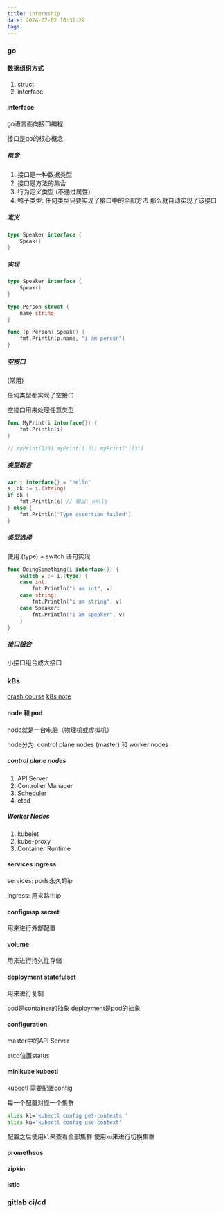 ```yaml
---
title: internship
date: 2024-07-02 10:31:29
tags:
---
```


### go

#### 数据组织方式

1. struct
2. interface

#### interface

go语言面向接口编程

接口是go的核心概念

##### 概念

1. 接口是一种数据类型
2. 接口是方法的集合
3. 行为定义类型 (不通过属性)
4. 鸭子类型: 任何类型只要实现了接口中的全部方法 那么就自动实现了该接口


##### 定义

```go
type Speaker interface {
    Speak()
}
```

##### 实现

```go
type Speaker interface {
	Speak()
}

type Person struct {
	name string
}

func (p Person) Speak() {
	fmt.Println(p.name, "i am person")
}
```

##### 空接口

(常用)

任何类型都实现了空接口

空接口用来处理任意类型

```go
func MyPrint(i interface{}) {
	fmt.Println(i)
}

// myPrint(123) myPrint(1.23) myPrint("123")
```

##### 类型断言

```go
var i interface{} = "hello"
s, ok := i.(string)
if ok {
	fmt.Println(s) // 输出: hello
} else {
	fmt.Println("Type assertion failed")
}
```

##### 类型选择

使用.(type) + switch 语句实现

```go
func DoingSomething(i interface{}) {
	switch v := i.(type) {
	case int:
		fmt.Println("i am int", v)
	case string:
		fmt.Println("i am string", v)
	case Speaker:
		fmt.Println("i am speaker", v)
	}
}
```

##### 接口组合

小接口组合成大接口


### k8s

[crash course](https://www.youtube.com/watch?v=s_o8dwzRlu4)
[k8s note](https://www.yuque.com/fairy-era/yg511q/szg74m)

#### node 和 pod

node就是一台电脑（物理机或虚拟机）

node分为: control plane nodes (master) 和 worker nodes

##### control plane nodes

1. API Server
2. Controller Manager
3. Scheduler
4. etcd


##### Worker Nodes

1. kubelet
2. kube-proxy
3. Container Runtime


#### services ingress

services: pods永久的ip

ingress: 用来路由ip

#### configmap secret 

用来进行外部配置

#### volume

用来进行持久性存储

#### deployment statefulset

用来进行复制

pod是container的抽象
deployment是pod的抽象

#### configuration

master中的API Server

etcd位置status



#### minikube kubectl

kubectl 需要配置config

每一个配置对应一个集群 

```bash
alias kl='kubectl config get-contexts '
alias ku='kubectl config use-context'
```

配置之后使用`kl`来查看全部集群
使用`ku`来进行切换集群

#### prometheus

#### zipkin

#### istio


### gitlab ci/cd


